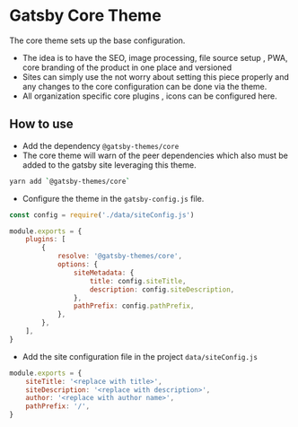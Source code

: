 # Gatsby Core Theme

The core theme sets up the base configuration.

- The idea is to have the SEO, image processing, file source setup , PWA, core branding of the product in one place and versioned
- Sites can simply use the not worry about setting this piece properly and any changes to the core configuration can be done via the theme.
- All organization specific core plugins , icons can be configured here.

## How to use

- Add the dependency `@gatsby-themes/core`
- The core theme will warn of the peer dependencies which also must be added to the gatsby site leveraging this theme.

```bash
yarn add `@gatsby-themes/core`
```

- Configure the theme in the `gatsby-config.js` file.

```javascript
const config = require('./data/siteConfig.js')

module.exports = {
	plugins: [
		{
			resolve: '@gatsby-themes/core',
			options: {
				siteMetadata: {
					title: config.siteTitle,
					description: config.siteDescription,
				},
				pathPrefix: config.pathPrefix,
			},
		},
	],
}
```

- Add the site configuration file in the project `data/siteConfig.js`

```javascript
module.exports = {
	siteTitle: '<replace with title>',
	siteDescription: '<replace with description>',
	author: '<replace with author name>',
	pathPrefix: '/',
}
```
